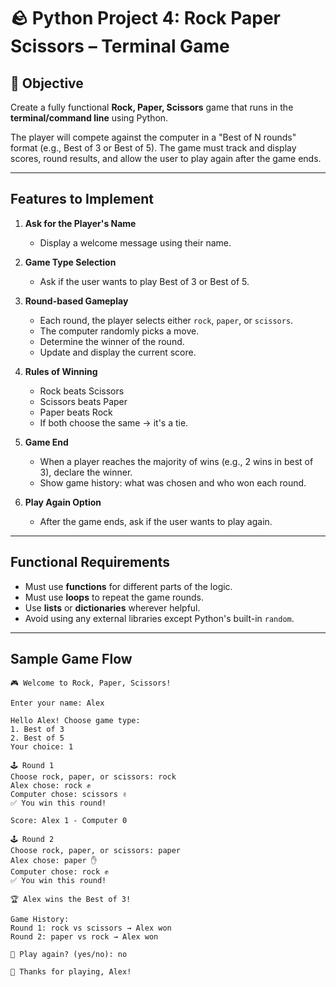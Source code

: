 # 🪨 Python Project 4: Rock Paper Scissors – Terminal Game

## 🎯 Objective

Create a fully functional **Rock, Paper, Scissors** game that runs in the **terminal/command line** using Python.

The player will compete against the computer in a "Best of N rounds" format (e.g., Best of 3 or Best of 5). The game must track and display scores, round results, and allow the user to play again after the game ends.

---

## Features to Implement

1. **Ask for the Player's Name**
   - Display a welcome message using their name.

2. **Game Type Selection**
   - Ask if the user wants to play Best of 3 or Best of 5.

3. **Round-based Gameplay**
   - Each round, the player selects either `rock`, `paper`, or `scissors`.
   - The computer randomly picks a move.
   - Determine the winner of the round.
   - Update and display the current score.

4. **Rules of Winning**
   - Rock beats Scissors
   - Scissors beats Paper
   - Paper beats Rock
   - If both choose the same → it's a tie.

5. **Game End**
   - When a player reaches the majority of wins (e.g., 2 wins in best of 3), declare the winner.
   - Show game history: what was chosen and who won each round.

6. **Play Again Option**
   - After the game ends, ask if the user wants to play again.

---

## Functional Requirements

- Must use **functions** for different parts of the logic.
- Must use **loops** to repeat the game rounds.
- Use **lists** or **dictionaries** wherever helpful.
- Avoid using any external libraries except Python's built-in `random`.

---

## Sample Game Flow

```text
🎮 Welcome to Rock, Paper, Scissors!

Enter your name: Alex

Hello Alex! Choose game type:
1. Best of 3
2. Best of 5
Your choice: 1

🕹️ Round 1
Choose rock, paper, or scissors: rock
Alex chose: rock ✊
Computer chose: scissors ✌️
✅ You win this round!

Score: Alex 1 - Computer 0

🕹️ Round 2
Choose rock, paper, or scissors: paper
Alex chose: paper ✋
Computer chose: rock ✊
✅ You win this round!

🏆 Alex wins the Best of 3!

Game History:
Round 1: rock vs scissors → Alex won
Round 2: paper vs rock → Alex won

🔁 Play again? (yes/no): no

👋 Thanks for playing, Alex!
